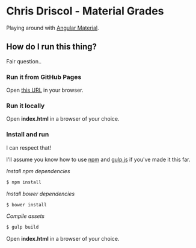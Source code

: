 # Chris Driscol - Material Grades
Playing around with [Angular Material](https://material.angularjs.org).

## How do I run this thing?
Fair question..

### Run it from GitHub Pages
Open [this URL](http://cdriscol.github.io/materialgrades) in your browser.

### Run it locally
Open **index.html** in a browser of your choice.

### Install and run
I can respect that!

I'll assume you know how to use [npm](https://github.com/npm/npm) and [gulp.js](http://gulpjs.com/) if you've made it this far.

*Install npm dependencies*
```bash
$ npm install
```

*Install bower dependencies*
```bash
$ bower install
```

*Compile assets*
```bash
$ gulp build
```

Open **index.html** in a browser of your choice.